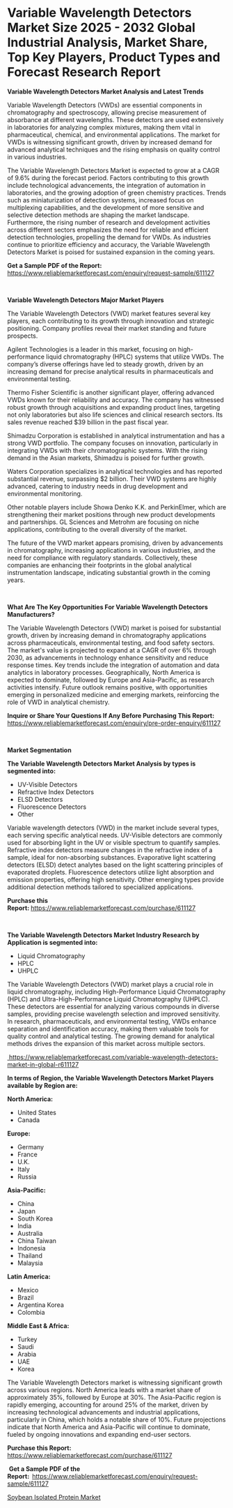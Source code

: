 <p><h1>Variable Wavelength Detectors Market Size 2025 - 2032 Global Industrial Analysis, Market Share, Top Key Players, Product Types and Forecast Research Report</h1></p><p><strong>Variable Wavelength Detectors Market Analysis and Latest Trends</strong></p>
<p><p>Variable Wavelength Detectors (VWDs) are essential components in chromatography and spectroscopy, allowing precise measurement of absorbance at different wavelengths. These detectors are used extensively in laboratories for analyzing complex mixtures, making them vital in pharmaceutical, chemical, and environmental applications. The market for VWDs is witnessing significant growth, driven by increased demand for advanced analytical techniques and the rising emphasis on quality control in various industries.</p><p>The Variable Wavelength Detectors Market is expected to grow at a CAGR of 9.6% during the forecast period. Factors contributing to this growth include technological advancements, the integration of automation in laboratories, and the growing adoption of green chemistry practices. Trends such as miniaturization of detection systems, increased focus on multiplexing capabilities, and the development of more sensitive and selective detection methods are shaping the market landscape. Furthermore, the rising number of research and development activities across different sectors emphasizes the need for reliable and efficient detection technologies, propelling the demand for VWDs. As industries continue to prioritize efficiency and accuracy, the Variable Wavelength Detectors Market is poised for sustained expansion in the coming years.</p></p>
<p><strong>Get a Sample PDF of the Report:&nbsp;</strong> <a href="https://www.reliablemarketforecast.com/enquiry/request-sample/611127?utm_campaign=2783&utm_medium=2&utm_source=Github&utm_content=ia&utm_term=23032025&utm_id=variable-wavelength-detectors">https://www.reliablemarketforecast.com/enquiry/request-sample/611127</a></p>
<p>&nbsp;</p>
<p><strong>Variable Wavelength Detectors Major Market Players</strong></p>
<p><p>The Variable Wavelength Detectors (VWD) market features several key players, each contributing to its growth through innovation and strategic positioning. Company profiles reveal their market standing and future prospects.</p><p>Agilent Technologies is a leader in this market, focusing on high-performance liquid chromatography (HPLC) systems that utilize VWDs. The company’s diverse offerings have led to steady growth, driven by an increasing demand for precise analytical results in pharmaceuticals and environmental testing.</p><p>Thermo Fisher Scientific is another significant player, offering advanced VWDs known for their reliability and accuracy. The company has witnessed robust growth through acquisitions and expanding product lines, targeting not only laboratories but also life sciences and clinical research sectors. Its sales revenue reached $39 billion in the past fiscal year.</p><p>Shimadzu Corporation is established in analytical instrumentation and has a strong VWD portfolio. The company focuses on innovation, particularly in integrating VWDs with their chromatographic systems. With the rising demand in the Asian markets, Shimadzu is poised for further growth.</p><p>Waters Corporation specializes in analytical technologies and has reported substantial revenue, surpassing $2 billion. Their VWD systems are highly advanced, catering to industry needs in drug development and environmental monitoring.</p><p>Other notable players include Showa Denko K.K. and PerkinElmer, which are strengthening their market positions through new product developments and partnerships. GL Sciences and Metrohm are focusing on niche applications, contributing to the overall diversity of the market.</p><p>The future of the VWD market appears promising, driven by advancements in chromatography, increasing applications in various industries, and the need for compliance with regulatory standards. Collectively, these companies are enhancing their footprints in the global analytical instrumentation landscape, indicating substantial growth in the coming years.</p></p>
<p>&nbsp;</p>
<p><strong>What Are The Key Opportunities For Variable Wavelength Detectors Manufacturers?</strong></p>
<p><p>The Variable Wavelength Detectors (VWD) market is poised for substantial growth, driven by increasing demand in chromatography applications across pharmaceuticals, environmental testing, and food safety sectors. The market's value is projected to expand at a CAGR of over 6% through 2030, as advancements in technology enhance sensitivity and reduce response times. Key trends include the integration of automation and data analytics in laboratory processes. Geographically, North America is expected to dominate, followed by Europe and Asia-Pacific, as research activities intensify. Future outlook remains positive, with opportunities emerging in personalized medicine and emerging markets, reinforcing the role of VWD in analytical chemistry.</p></p>
<p><strong>Inquire or Share Your Questions If Any Before Purchasing This Report:</strong> <a href="https://www.reliablemarketforecast.com/enquiry/pre-order-enquiry/611127?utm_campaign=2783&utm_medium=2&utm_source=Github&utm_content=ia&utm_term=23032025&utm_id=variable-wavelength-detectors">https://www.reliablemarketforecast.com/enquiry/pre-order-enquiry/611127</a></p>
<p>&nbsp;</p>
<p><strong>Market Segmentation</strong></p>
<p><strong>The Variable Wavelength Detectors Market Analysis by types is segmented into:</strong></p>
<p><ul><li>UV-Visible Detectors</li><li>Refractive Index Detectors</li><li>ELSD Detectors</li><li>Fluorescence Detectors</li><li>Other</li></ul></p>
<p><p>Variable wavelength detectors (VWD) in the market include several types, each serving specific analytical needs. UV-Visible detectors are commonly used for absorbing light in the UV or visible spectrum to quantify samples. Refractive index detectors measure changes in the refractive index of a sample, ideal for non-absorbing substances. Evaporative light scattering detectors (ELSD) detect analytes based on the light scattering principles of evaporated droplets. Fluorescence detectors utilize light absorption and emission properties, offering high sensitivity. Other emerging types provide additional detection methods tailored to specialized applications.</p></p>
<p><strong>Purchase this Report:&nbsp;</strong><a href="https://www.reliablemarketforecast.com/purchase/611127?utm_campaign=2783&utm_medium=2&utm_source=Github&utm_content=ia&utm_term=23032025&utm_id=variable-wavelength-detectors">https://www.reliablemarketforecast.com/purchase/611127</a></p>
<p>&nbsp;</p>
<p><strong>The Variable Wavelength Detectors Market Industry Research by Application is segmented into:</strong></p>
<p><ul><li>Liquid Chromatography</li><li>HPLC</li><li>UHPLC</li></ul></p>
<p><p>The Variable Wavelength Detectors (VWD) market plays a crucial role in liquid chromatography, including High-Performance Liquid Chromatography (HPLC) and Ultra-High-Performance Liquid Chromatography (UHPLC). These detectors are essential for analyzing various compounds in diverse samples, providing precise wavelength selection and improved sensitivity. In research, pharmaceuticals, and environmental testing, VWDs enhance separation and identification accuracy, making them valuable tools for quality control and analytical testing. The growing demand for analytical methods drives the expansion of this market across multiple sectors.</p></p>
<p><a href="https://www.reliablemarketforecast.com/variable-wavelength-detectors-market-in-global-r611127?utm_campaign=2783&utm_medium=2&utm_source=Github&utm_content=ia&utm_term=23032025&utm_id=variable-wavelength-detectors">&nbsp;https://www.reliablemarketforecast.com/variable-wavelength-detectors-market-in-global-r611127</a></p>
<p><strong>In terms of Region, the Variable Wavelength Detectors Market Players available by Region are:</strong></p>
<p>
    <p> <strong> North America: </strong>
        <ul>
            <li>United States</li>
            <li>Canada</li>
        </ul>
        </p> 
    <p> <strong> Europe: </strong>
        <ul>
            <li>Germany</li>
            <li>France</li>
            <li>U.K.</li>
            <li>Italy</li>
            <li>Russia</li>
        </ul>
        </p> 
    <p> <strong> Asia-Pacific: </strong>
        <ul>
            <li>China</li>
            <li>Japan</li>
            <li>South Korea</li>
            <li>India</li>
            <li>Australia</li>
            <li>China Taiwan</li>
            <li>Indonesia</li>
            <li>Thailand</li>
            <li>Malaysia</li>
        </ul>
        </p> 
    <p> <strong> Latin America: </strong>
        <ul>
            <li>Mexico</li>
            <li>Brazil</li>
            <li>Argentina Korea</li>
            <li>Colombia</li>
        </ul>
        </p> 
    <p> <strong> Middle East & Africa: </strong>
        <ul>
            <li>Turkey</li>
            <li>Saudi</li>
            <li>Arabia</li>
            <li>UAE</li>
            <li>Korea</li>
        </ul>
    </p>
    </p>
<p><p>The Variable Wavelength Detectors market is witnessing significant growth across various regions. North America leads with a market share of approximately 35%, followed by Europe at 30%. The Asia-Pacific region is rapidly emerging, accounting for around 25% of the market, driven by increasing technological advancements and industrial applications, particularly in China, which holds a notable share of 10%. Future projections indicate that North America and Asia-Pacific will continue to dominate, fueled by ongoing innovations and expanding end-user sectors.</p></p>
<p><strong>Purchase this Report: </strong><a href="https://www.reliablemarketforecast.com/purchase/611127?utm_campaign=2783&utm_medium=2&utm_source=Github&utm_content=ia&utm_term=23032025&utm_id=variable-wavelength-detectors">https://www.reliablemarketforecast.com/purchase/611127</a></p>
<p>&nbsp;<strong>Get a Sample PDF of the Report:&nbsp;&nbsp;</strong><a href="https://www.reliablemarketforecast.com/enquiry/request-sample/611127?utm_campaign=2783&utm_medium=2&utm_source=Github&utm_content=ia&utm_term=23032025&utm_id=variable-wavelength-detectors">https://www.reliablemarketforecast.com/enquiry/request-sample/611127</a></p>
<p><strong></strong></p>
<p><p><a href="https://github.com/ngozudapshi/Market-Research-Report-List-1/blob/main/soybean-isolated-protein-market.md?utm_campaign=2783&utm_medium=2&utm_source=Github&utm_content=ia&utm_term=23032025&utm_id=variable-wavelength-detectors">Soybean Isolated Protein Market</a></p></p>